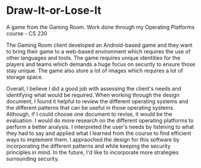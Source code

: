 # Draw-It-or-Lose-It
A game from the Gaming Room. Work done through my Operating Platforms course - CS 230

The Gaming Room client developed an Android-based game and they want to bring their game to a web-based environment which requires the use of other languages and tools. The game requires unique identities for the players and teams which demands a huge focus on security to ensure those stay unique. The game also store a lot of images which requires a lot of storage space. 

Overall, I believe I did a good job with assessing the client's needs and identifying what would be required. When working through the design document, I found it helpful to review the different operating systems and the different patterns that can be useful in those operating systems. Although, if I could choose one document to revise, it would be the evaluation. I would do more research on the different operating platforms to perform a better analysis. I interpreted the user's needs by listening to what they had to say and applied what I learned from the course to find efficient ways to implement them. I appraoched the design for this software by incorporating the different patterns and while keeping the security principles in mind. In the future, I'd like to incorporate more strategies surrounding security. 
